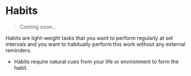 # Habits
> Coming soon...

Habits are light-weight tasks that you want to perform regularly at set intervals and you want to habitually perform this work without any external reminders.

* Habits require natural cues from your life or environment to form the habit.